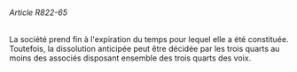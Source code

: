 ###### Article R822-65

La société prend fin à l'expiration du temps pour lequel elle a été constituée. Toutefois, la dissolution anticipée peut être décidée par les trois quarts au moins des associés disposant ensemble des trois quarts des voix.


